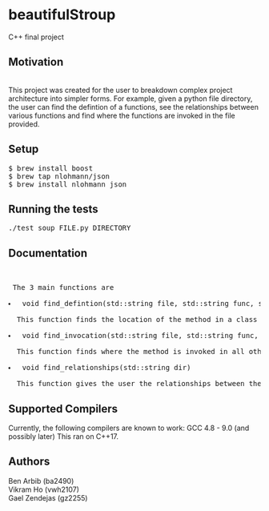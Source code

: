 # beautifulStroup
C++ final project

<h2>Motivation</h2><br/>
This project was created for the user to breakdown complex project architecture into simpler forms. 
For example, given a python file directory, the user can find the defintion of a functions, see the relationships between various functions and find where the functions are invoked in the file provided.
  
<h2>Setup</h2>
<pre>
$ brew install boost
$ brew tap nlohmann/json 
$ brew install nlohmann_json</pre>

<h2>Running the tests</h2>
<pre>./test_soup FILE.py DIRECTORY</pre>


<h2>Documentation</h2><br/>
<pre> The 3 main functions are 
  <li> void find_defintion(std::string file, std::string func, std::string dir) <br/>
  This function finds the location of the method in a class and prints out the method for the user
  <li> void find_invocation(std::string file, std::string func, std::string dir) <br/>
  This function finds where the method is invoked in all other classes
  <li> void find_relationships(std::string dir) <br/>
  This function gives the user the relationships between the different functions in a class</pre>

<h2>Supported Compilers</h2>
Currently, the following compilers are known to work: GCC 4.8 - 9.0 (and possibly later)
This ran on C++17. 

<h2>Authors</h2>
Ben Arbib (ba2490) <br/>
Vikram Ho (vwh2107)<br/>
Gael Zendejas (gz2255)<br/>


